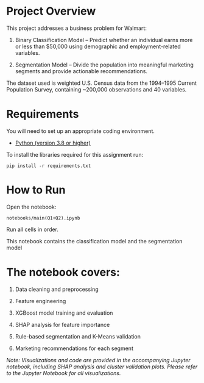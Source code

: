 # Project Overview

This project addresses a business problem for Walmart:

   1. Binary Classification Model – Predict whether an individual earns more or less than $50,000 using demographic and employment-related variables.

   2. Segmentation Model – Divide the population into meaningful marketing segments and provide actionable recommendations.

The dataset used is weighted U.S. Census data from the 1994–1995 Current Population Survey, containing ~200,000 observations and 40 variables.

# Requirements 

You will need to set up an appropriate coding environment.

* [Python (version 3.8 or higher)](https://www.python.org/downloads/)

To install the libraries required for this assignment run:

    pip install -r requirements.txt

# How to Run

Open the notebook:

    notebooks/main(Q1+Q2).ipynb


Run all cells in order.

This notebook contains the classification model and the segmentation model

# The notebook covers:

 1. Data cleaning and preprocessing

 2. Feature engineering

 3. XGBoost model training and evaluation

 4. SHAP analysis for feature importance

 5. Rule-based segmentation and K-Means validation

 6. Marketing recommendations for each segment

_Note: Visualizations and code are provided in the accompanying Jupyter notebook, including SHAP analysis and cluster validation plots. Please refer to the Jupyter Notebook for all visualizations._ 